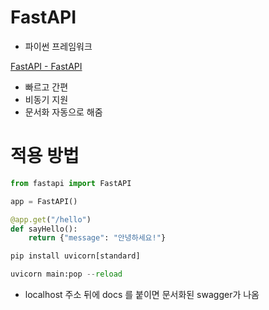 # FastAPI
- 파이썬 프레임워크

[FastAPI - FastAPI](https://fastapi.tiangolo.com/ko/)

- 빠르고 간편
- 비동기 지원
- 문서화 자동으로 해줌

# 적용 방법

```python
from fastapi import FastAPI

app = FastAPI()

@app.get("/hello")
def sayHello():
    return {"message": "안녕하세요!"}
```

```python
pip install uvicorn[standard]

uvicorn main:pop --reload
```

- localhost 주소 뒤에 docs 를 붙이면 문서화된 swagger가 나옴
